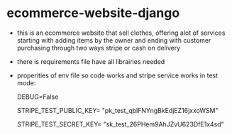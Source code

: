 # ecommerce-website-django
* this is an ecommerce website that sell clothes, offering alot of services starting with adding items by the owner and ending with customer purchasing through two ways stripe or cash on delivery
  
* there is requirements file have all librairies needed
  
* properities of env file so code works and stripe service works in test mode:
  
   DEBUG=False
  
   STRIPE_TEST_PUBLIC_KEY= "pk_test_qblFNYngBkEdjEZ16jxxoWSM"
  
   STRIPE_TEST_SECRET_KEY= "sk_test_26PHem9AhJZvU623DfE1x4sd"
